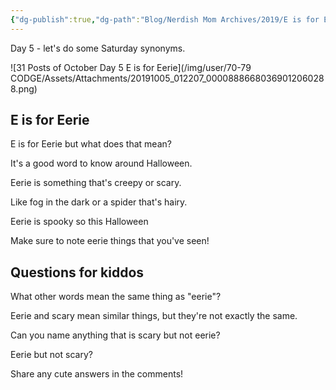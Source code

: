 ```yaml
---
{"dg-publish":true,"dg-path":"Blog/Nerdish Mom Archives/2019/E is for Eerie.md","permalink":"/blog/nerdish-mom-archives/2019/e-is-for-eerie/","title":"E is for Eerie","created":"","updated":""}
---
```



Day 5 - let's do some Saturday synonyms.

![31 Posts of October Day 5 E is for Eerie](/img/user/70-79 CODGE/Assets/Attachments/20191005_012207_00008886680369012060288.png)

## E is for Eerie

E is for Eerie but what does that mean?

It's a good word to know around Halloween.

Eerie is something that's creepy or scary.

Like fog in the dark or a spider that's hairy.

Eerie is spooky so this Halloween

Make sure to note eerie things that you've seen!

## Questions for kiddos

What other words mean the same thing as "eerie"?

Eerie and scary mean similar things, but they're not exactly the same.

Can you name anything that is scary but not eerie?

Eerie but not scary?

Share any cute answers in the comments!
